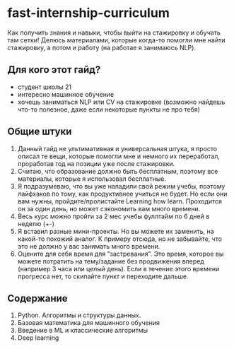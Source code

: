 # fast-internship-curriculum
Как получить знания и навыки, чтобы выйти на стажировку и обучать там сетки!
Делюсь материалами, которые когда-то помогли мне найти стажировку, а потом и работу (на работае я занимаюсь NLP).

## Для кого этот гайд?
* студент школы 21
* интересно машинное обучение
* хочешь заниматься NLP или CV на стажировке
(возможно найдешь что-то полезное, даже если некоторые пункты не про тебя)

## Общие штуки
1. Данный гайд не ультимативная и универсальная штука, я просто описал те вещи, которые помогли мне и немного их переработал, проработав год на позиции уже после стажировки.
2. Считаю, что образование должно быть бесплатным, поэтому все материалы, которые я использовал бесплатные.
3. Я подразумеваю, что вы уже наладили свой режим учебы, поэтому лайфхаков по тому, как продуктивнее учиться не будет. Но если они вам нужны, пройдите/пролистайте Learning how learn. Проходится он за один день, но может сэкономить вам много времени.
4. Весь курс можно пройти за 2 мес учебы фуллтайм по 6 дней в неделю (+-)
5. Я вставил разные мини-проекты. Но вы можете их заменить, на какой-то похожий аналог. К примеру отсюда, но не забывайте, что это не должно у вас занимать много времени.
6. Оцените для себя время для "застревания". Это время, которое вы можете потратить на тему/задание без продвижения вперед (например 3 часа или целый день). Если в течение этого времени прогресса нет, то скипайте пункт и переходите дальше. 

## Содержание
1. Python. Алгоритмы и структуры данных.
2. Базовая математика для машинного обучения
3. Введение в ML и классические алгоритмы
4. Deep learning






